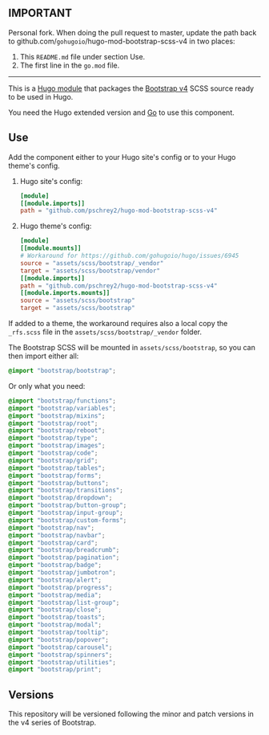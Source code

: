 ## IMPORTANT

Personal fork. When doing the pull request to master, update the path back to github.com/`gohugoio`/hugo-mod-bootstrap-scss-v4 in two places:

1. This `README.md` file under section Use.
2. The first line in the `go.mod` file.

---

This is a [Hugo module](https://gohugo.io/hugo-modules/) that packages the [Bootstrap v4](https://getbootstrap.com/docs/4.6/getting-started/introduction/) SCSS source ready to be used in Hugo.

You need the Hugo extended version and [Go](https://golang.org/dl/) to use this component.

## Use

Add the component either to your Hugo site's config or to your Hugo theme's config.

1. Hugo site's config:

   ```toml
   [module]
   [[module.imports]]
   path = "github.com/pschrey2/hugo-mod-bootstrap-scss-v4"
   ```

2. Hugo theme's config:

   ```toml
   [module]
   [[module.mounts]]
   # Workaround for https://github.com/gohugoio/hugo/issues/6945
   source = "assets/scss/bootstrap/_vendor"
   target = "assets/scss/bootstrap/vendor"
   [[module.imports]]
   path = "github.com/pschrey2/hugo-mod-bootstrap-scss-v4"
   [[module.imports.mounts]]
   source = "assets/scss/bootstrap"
   target = "assets/scss/bootstrap"
   ```

If added to a theme, the workaround requires also a local copy the `_rfs.scss` file in the `assets/scss/bootstrap/_vendor` folder.

The Bootstrap SCSS will be mounted in `assets/scss/bootstrap`, so you can then import either all:

```scss
@import "bootstrap/bootstrap";
```

Or only what you need:


```scss
@import "bootstrap/functions";
@import "bootstrap/variables";
@import "bootstrap/mixins";
@import "bootstrap/root";
@import "bootstrap/reboot";
@import "bootstrap/type";
@import "bootstrap/images";
@import "bootstrap/code";
@import "bootstrap/grid";
@import "bootstrap/tables";
@import "bootstrap/forms";
@import "bootstrap/buttons";
@import "bootstrap/transitions";
@import "bootstrap/dropdown";
@import "bootstrap/button-group";
@import "bootstrap/input-group";
@import "bootstrap/custom-forms";
@import "bootstrap/nav";
@import "bootstrap/navbar";
@import "bootstrap/card";
@import "bootstrap/breadcrumb";
@import "bootstrap/pagination";
@import "bootstrap/badge";
@import "bootstrap/jumbotron";
@import "bootstrap/alert";
@import "bootstrap/progress";
@import "bootstrap/media";
@import "bootstrap/list-group";
@import "bootstrap/close";
@import "bootstrap/toasts";
@import "bootstrap/modal";
@import "bootstrap/tooltip";
@import "bootstrap/popover";
@import "bootstrap/carousel";
@import "bootstrap/spinners";
@import "bootstrap/utilities";
@import "bootstrap/print";
```


## Versions

This repository will be versioned following the minor and patch versions in the v4 series of Bootstrap.
